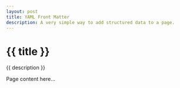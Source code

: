 ```yaml
---
layout: post
title: YAML Front Matter
description: A very simple way to add structured data to a page.
---
```

<h1> {{ title }} </h1>
<p> {{ description }} </p>
Page content here...
